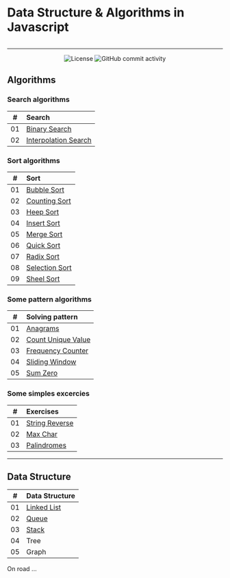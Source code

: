 # Data Structure & Algorithms in Javascript

<p align="center">
  <img src="https://i.imgur.com/qAUgBFG.png" alt="" />
</p>

---

<div align="center">
  <img src="https://img.shields.io/badge/Licence-MIT-green" alt="License">
  <img alt="GitHub commit activity" src="https://img.shields.io/github/commit-activity/y/tienduy-nguyen/ds-algorithms">
</div>

## Algorithms

### Search algorithms

|  #  | Search                                                                                                                     |
| :-: | :------------------------------------------------------------------------------------------------------------------------- |
| 01  | [Binary Search](https://github.com/tienduy-nguyen/ds-algorithms/tree/master/algorithms/search/binary-search)               |
| 02  | [Interpolation Search](https://github.com/tienduy-nguyen/ds-algorithms/tree/master/algorithms/search/interpolation-search) |

### Sort algorithms

|  #  | Sort                                                                                                         |
| :-: | :----------------------------------------------------------------------------------------------------------- |
| 01  | [Bubble Sort](https://github.com/tienduy-nguyen/ds-algorithms/tree/master/algorithms/sort/bubble-sort)       |
| 02  | [Counting Sort](https://github.com/tienduy-nguyen/ds-algorithms/tree/master/algorithms/sort/counting-sort)   |
| 03  | [Heep Sort](https://github.com/tienduy-nguyen/ds-algorithms/tree/master/algorithms/sort/heep-sort/src)       |
| 04  | [Insert Sort](https://github.com/tienduy-nguyen/ds-algorithms/tree/master/algorithms/sort/insert-sort)       |
| 05  | [Merge Sort](https://github.com/tienduy-nguyen/ds-algorithms/tree/master/algorithms/sort/merge-sort)         |
| 06  | [Quick Sort](https://github.com/tienduy-nguyen/ds-algorithms/tree/master/algorithms/sort/quick-sort)         |
| 07  | [Radix Sort](https://github.com/tienduy-nguyen/ds-algorithms/tree/master/algorithms/sort/radix-sort/src)     |
| 08  | [Selection Sort](https://github.com/tienduy-nguyen/ds-algorithms/tree/master/algorithms/sort/selection-sort) |
| 09  | [Sheel Sort](https://github.com/tienduy-nguyen/ds-algorithms/tree/master/algorithms/sort/shell-sort)         |

### Some pattern algorithms

|  #  | Solving pattern                                                                                                                  |
| :-: | :------------------------------------------------------------------------------------------------------------------------------- |
| 01  | [Anagrams](https://github.com/tienduy-nguyen/ds-algorithms/blob/master/algorithms/solving-pattern/anagrams.js)                   |
| 02  | [Count Unique Value](https://github.com/tienduy-nguyen/ds-algorithms/blob/master/algorithms/solving-pattern/countUniqueValue.js) |
| 03  | [Frequency Counter](https://github.com/tienduy-nguyen/ds-algorithms/blob/master/algorithms/solving-pattern/frequencyCounter.js)  |
| 04  | [Sliding Window](https://github.com/tienduy-nguyen/ds-algorithms/blob/master/algorithms/solving-pattern/slidingWindow.js)        |
| 05  | [Sum Zero](https://github.com/tienduy-nguyen/ds-algorithms/blob/master/algorithms/solving-pattern/sumZero.js)                    |

### Some simples excercies

|  #  | Exercises                                                                                                        |
| :-: | :--------------------------------------------------------------------------------------------------------------- |
| 01  | [String Reverse](https://github.com/tienduy-nguyen/ds-algorithms/tree/master/algorithms/exercises/stringReverse) |
| 02  | [Max Char](https://github.com/tienduy-nguyen/ds-algorithms/tree/master/algorithms/exercises/maxChar)             |
| 03  | [Palindromes](https://github.com/tienduy-nguyen/ds-algorithms/tree/master/algorithms/exercises/palindromes)      |

---

## Data Structure

|  #  | Data Structure                                                                                        |
| :-: | :---------------------------------------------------------------------------------------------------- |
| 01  | [Linked List](https://github.com/tienduy-nguyen/ds-algorithms/tree/master/data-structure/linked-list) |
| 02  | [Queue](https://github.com/tienduy-nguyen/ds-algorithms/tree/master/data-structure/queue)             |
| 03  | [Stack](https://github.com/tienduy-nguyen/ds-algorithms/tree/master/data-structure/stack)             |
| 04  | Tree                                                                                                  |
| 05  | Graph                                                                                                 |

On road ...
